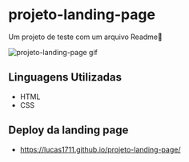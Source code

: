 # projeto-landing-page

Um projeto de teste com um arquivo Readme🚀


![projeto-landing-page gif](https://user-images.githubusercontent.com/66094966/154805491-50062d70-dc82-48c2-8f22-ef46bffd3f23.gif)


## Linguagens Utilizadas

- HTML
- CSS

## Deploy da landing page
-  https://lucas1711.github.io/projeto-landing-page/


